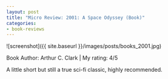 ```yaml
---
layout: post
title: "Micro Review: 2001: A Space Odyssey (Book)"
categories:
- book-reviews
---
```


![screenshot]({{ site.baseurl }}/images/posts/books_2001.jpg)

<p>Book Author: Arthur C. Clark | My rating: 4/5</p>
<p>A little short but still a true sci-fi classic, highly recommended. </p>




